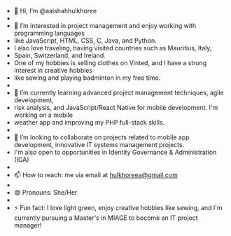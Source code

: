 - 👋 Hi, I’m @aaishahhulkhoree
- 
- 👀 I’m interested in project management and enjoy working with programming languages
- like JavaScript, HTML, CSS, C, Java, and Python.
-  I also love traveling, having visited countries such as Mauritius, Italy,
-   Spain, Switzerland, and Ireland.
-   One of my hobbies is selling clothes on Vinted, and I have a strong interest in creative hobbies
-   like sewing and playing badminton in my free time.
-   
- 🌱 I’m currently learning advanced project management techniques, agile development,
-  risk analysis, and JavaScript/React Native for mobile development. I'm working on a mobile
-  weather app and improving my PHP full-stack skills.
- 
- 💞️ I’m looking to collaborate on projects related to mobile app development, innovative IT systems management projects.
-  I'm also open to opportunities in Identity Governance & Administration (IGA)
-  
- 📫 How to reach: me via email at hulkhoreea@gmail.com
- 
- 😄 Pronouns: She/Her
- 
- ⚡ Fun fact: I love light green, enjoy creative hobbies like sewing, and I'm currently pursuing a Master's in MIAGE to become an IT project manager!

